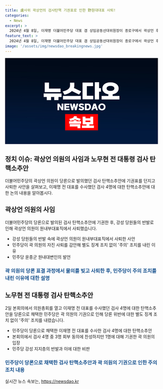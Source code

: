 ```yaml
---
title: 盧사위 곽상언의 검사탄핵 기권표로 인한 野원대대표 사퇴!
categories:
  - News
excerpt: >
  2024년 4월 8일, 이재명 더불어민주당 대표 겸 상임공동선대위원장이 종로구에서 곽상언 후보를 지지하는 유세를 하고 있다. 곽 의원은 검사 탄핵소추안에 기권한 데 대한 당원들의 반발에 직면해 원내부대표직에서 사퇴했다. 당은 자진 사퇴 결정을 감안해 주의 조치를 내린 것으로 알려졌다. 민주당은 탄핵소추안을 당론으로 채택했으며, 곽 의원은 이에 대해 박상용 수원지검 부부장검사 회부 동의에는 기권표를 던진 이유를 밝혔다. 곽 의원의 자진 사퇴는 이전 대표가 검사 탄핵문제에 관련해 발언한 직후 발표되었다.
feature_text: >
  2024년 4월 8일, 이재명 더불어민주당 대표 겸 상임공동선대위원장이 종로구에서 곽상언 후보를 지지하는 유세를 하고 있다. 곽 의원은 검사 탄핵소추안에 기권한 데 대한 당원들의 반발에 직면해 원내부대표직에서 사퇴했다. 당은 자진 사퇴 결정을 감안해 주의 조치를 내린 것으로 알려졌다. 민주당은 탄핵소추안을 당론으로 채택했으며, 곽 의원은 이에 대해 박상용 수원지검 부부장검사 회부 동의에는 기권표를 던진 이유를 밝혔다. 곽 의원의 자진 사퇴는 이전 대표가 검사 탄핵문제에 관련해 발언한 직후 발표되었다.
image: '/assets/img/newsdao_breakingnews.jpg'
---
```


<p><img src="/assets/img/newsdao_breakingnews.jpg" alt="firstkoreanews 속보" /></p>

<h2 data-ke-size="size26">정치 이슈: 곽상언 의원의 사임과 노무현 전 대통령 검사 탄핵소추안</h2>

<p data-ke-size="size16">더불어민주당의 곽상언 의원이 당론으로 발의했던 검사 탄핵소추안에 기권표를 던지고 사퇴한 사안을 살펴보고, 이재명 전 대표를 수사했던 검사 4명에 대한 탄핵소추안에 대한 논의 내용을 알아봅시다.</p>

<h2 data-ke-size="size24">곽상언 의원의 사임</h2>

<p data-ke-size="size16">더불어민주당의 당론으로 발의된 검사 탄핵소추안에 기권한 후, 강성 당원들의 반발로 인해 곽상언 의원이 원내부대표직에서 사퇴했습니다.</p>

<ul>
<li>강성 당원들의 반발 속에 곽상언 의원이 원내부대표직에서 사퇴한 사안</li>
<li>민주당이 곽 의원의 자진 사퇴를 감안해 별도 징계 조치 없이 '주의' 조치를 내린 이유</li>
<li>민주당 윤종군 원내대변인의 발언</li>
</ul>

<h3><span style="color: #1a5490;">곽 의원의 당론 표결 과정에서 물의를 빚고 사퇴한 후, 민주당이 주의 조치를 내린 이유에 대한 설명</span></h3>

<h2 data-ke-size="size24">노무현 전 대통령 검사 탄핵소추안</h2>

<p data-ke-size="size16">2일 본회의에서 의원총회를 열고 이재명 전 대표를 수사했던 검사 4명에 대한 탄핵소추안을 당론으로 채택한 민주당은 곽 의원의 기권으로 인해 당론 위반에 대한 별도 징계 조치 없이 '주의' 조치를 내렸습니다.</p>

<ul>
<li>민주당이 당론으로 채택한 이재명 전 대표를 수사한 검사 4명에 대한 탄핵소추안</li>
<li>본회의에서 검사 4명 중 3명 회부 동의에 찬성하지만 1명에 대해 기권한 곽 의원의 입장</li>
<li>민주당 강성 지지층의 반발과 이에 대한 비판</li>
</ul>

<h3><span style="color: #1a5490;">민주당이 당론으로 채택한 검사 탄핵소추안과 곽 의원의 기권으로 인한 주의 조치 내용</span></h3>
실시간 뉴스 속보는, <a href="https://newsdao.kr" rel="dofollow">https://newsdao.kr</a>


